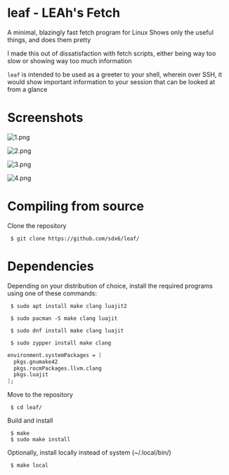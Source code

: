 # leaf - LEAh's Fetch
A minimal, blazingly fast fetch program for Linux
Shows only the useful things, and does them pretty

I made this out of dissatisfaction with fetch scripts, either being way too slow or showing way too much information

`leaf` is intended to be used as a greeter to your shell, wherein over SSH, it would show important information to your session that can be looked at from a glance
# Screenshots
![1.png]()

![2.png]()

![3.png]()

![4.png]()
# Compiling from source
Clone the repository
```
 $ git clone https://github.com/sdx6/leaf/
```
# Dependencies
Depending on your distribution of choice, install the required programs using one of these commands:
```
 $ sudo apt install make clang luajit2
```
```
 $ sudo pacman -S make clang luajit
```
```
 $ sudo dnf install make clang luajit
```
```
 $ sudo zypper install make clang
```
```nix
environment.systemPackages = [
  pkgs.gnumake42
  pkgs.rocmPackages.llvm.clang
  pkgs.luajit
];
```
Move to the repository
```
 $ cd leaf/
```
Build and install
```
 $ make
 $ sudo make install
```
Optionally, install locally instead of system (~/.local/bin/)
```
 $ make local
```
